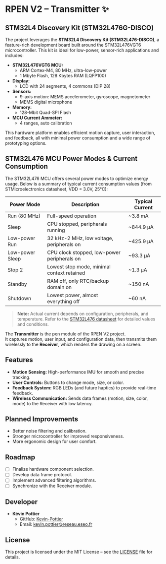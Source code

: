 
# RPEN V2 – Transmitter ✨
## STM32L4 Discovery Kit (STM32L476G-DISCO)


The project leverages the **STM32L4 Discovery Kit (STM32L476-DISCO)**, a feature-rich development board built around the STM32L476VGT6 microcontroller. This kit is ideal for low-power, sensor-rich applications and includes:

- **STM32L476VGT6 MCU:**
  - ARM Cortex-M4, 80 MHz, ultra-low-power
  - 1 Mbyte Flash, 128 Kbytes RAM (LQFP100)
- **Display:**
  - LCD with 24 segments, 4 commons (DIP 28)
- **Sensors:**
  - 9-axis motion: MEMS accelerometer, gyroscope, magnetometer
  - MEMS digital microphone
- **Memory:**
  - 128-Mbit Quad-SPI Flash
- **MCU Current Ammeter:**
  - 4 ranges, auto calibration

This hardware platform enables efficient motion capture, user interaction, and feedback, all with minimal power consumption and a wide range of prototyping options.

## STM32L476 MCU Power Modes & Current Consumption

The STM32L476 MCU offers several power modes to optimize energy usage. Below is a summary of typical current consumption values (from STMicroelectronics datasheet, VDD = 3.0V, 25°C):

| Power Mode         | Description                                 | Typical Current |
|--------------------|---------------------------------------------|-----------------|
| Run (80 MHz)       | Full-speed operation                        | ~3.8 mA         |
| Sleep              | CPU stopped, peripherals running            | ~844.9 µA       |
| Low-power Run      | 32 kHz-2 MHz, low voltage, peripherals on   | ~425.9 µA       |
| Low-power Sleep    | CPU clock stopped, low-power peripherals on | ~93.3 µA        |
| Stop 2             | Lowest stop mode, minimal context retained  | ~1.3 µA         |
| Standby            | RAM off, only RTC/backup domain on          | ~150 nA         |
| Shutdown           | Lowest power, almost everything off         | ~60 nA          |

> **Note:** Actual current depends on configuration, peripherals, and temperature. Refer to the [STM32L476 datasheet](https://www.st.com/resource/en/datasheet/stm32l476vg.pdf) for detailed values and conditions.

The **Transmitter** is the pen module of the RPEN V2 project.  
It captures motion, user input, and configuration data, then transmits them wirelessly to the **Receiver**, which renders the drawing on a screen.

## Features

- **Motion Sensing:** High-performance IMU for smooth and precise tracking.  
- **User Controls:** Buttons to change mode, size, or color.  
- **Feedback System:** RGB LEDs (and future haptics) to provide real-time feedback.  
- **Wireless Communication:** Sends data frames (motion, size, color, mode) to the Receiver with low latency.  

## Planned Improvements

- Better noise filtering and calibration.  
- Stronger microcontroller for improved responsiveness.  
- More ergonomic design for user comfort.  

## Roadmap

- [ ] Finalize hardware component selection.  
- [ ] Develop data frame protocol.  
- [ ] Implement advanced filtering algorithms.  
- [ ] Synchronize with the Receiver module.  

## Developer

- **Kévin Pottier**  
  - GitHub: [Kevin-Pottier](https://github.com/Kevin-Pottier)  
  - Email: kevin.pottier@reseau.eseo.fr  

## License

This project is licensed under the MIT License – see the [LICENSE](./LICENSE) file for details.
